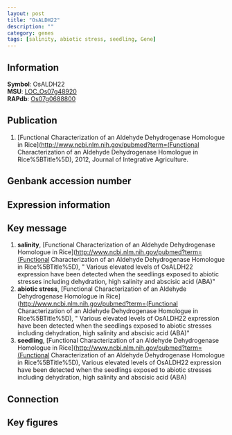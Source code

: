 ```yaml
---
layout: post
title: "OsALDH22"
description: ""
category: genes
tags: [salinity, abiotic stress, seedling, Gene]
---
```


## Information
__Symbol__: OsALDH22  
__MSU__: [LOC_Os07g48920](http://rice.plantbiology.msu.edu/cgi-bin/ORF_infopage.cgi?orf=LOC_Os07g48920)  
__RAPdb__: [Os07g0688800](http://rapdb.dna.affrc.go.jp/viewer/gbrowse_details/irgsp1?name=Os07g0688800)  

## Publication
1. [Functional Characterization of an Aldehyde Dehydrogenase Homologue in Rice](http://www.ncbi.nlm.nih.gov/pubmed?term=(Functional Characterization of an Aldehyde Dehydrogenase Homologue in Rice%5BTitle%5D), 2012, Journal of Integrative Agriculture.

## Genbank accession number

## Expression information

## Key message
1. __salinity__, [Functional Characterization of an Aldehyde Dehydrogenase Homologue in Rice](http://www.ncbi.nlm.nih.gov/pubmed?term=(Functional Characterization of an Aldehyde Dehydrogenase Homologue in Rice%5BTitle%5D), " Various elevated levels of OsALDH22 expression have been detected when the seedlings exposed to abiotic stresses including dehydration, high salinity and abscisic acid (ABA)"
2. __abiotic stress__, [Functional Characterization of an Aldehyde Dehydrogenase Homologue in Rice](http://www.ncbi.nlm.nih.gov/pubmed?term=(Functional Characterization of an Aldehyde Dehydrogenase Homologue in Rice%5BTitle%5D), " Various elevated levels of OsALDH22 expression have been detected when the seedlings exposed to abiotic stresses including dehydration, high salinity and abscisic acid (ABA)"
3. __seedling__, [Functional Characterization of an Aldehyde Dehydrogenase Homologue in Rice](http://www.ncbi.nlm.nih.gov/pubmed?term=(Functional Characterization of an Aldehyde Dehydrogenase Homologue in Rice%5BTitle%5D),  Various elevated levels of OsALDH22 expression have been detected when the seedlings exposed to abiotic stresses including dehydration, high salinity and abscisic acid (ABA)

## Connection

## Key figures


